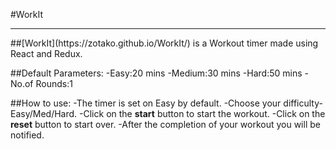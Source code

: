 #WorkIt
<hr/>
##[WorkIt](https://zotako.github.io/WorkIt/) is a Workout timer made using React and Redux.

##Default Parameters:
-Easy:20 mins
-Medium:30 mins
-Hard:50 mins
-No.of Rounds:1

##How to use:
-The timer is set on Easy by default.
-Choose your difficulty-Easy/Med/Hard.
-Click on the <strong>start</strong> button to start the workout.
-Click on the <strong>reset</strong> button to start over.
-After the completion of your workout you will be notified.
